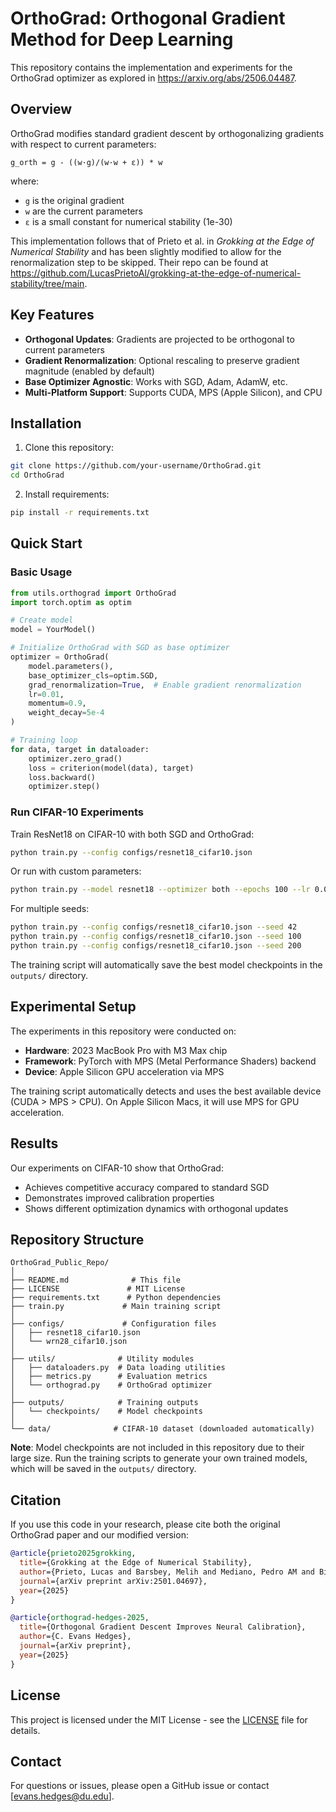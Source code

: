 # OrthoGrad: Orthogonal Gradient Method for Deep Learning

This repository contains the implementation and experiments for the OrthoGrad optimizer as explored in https://arxiv.org/abs/2506.04487. 

## Overview

OrthoGrad modifies standard gradient descent by orthogonalizing gradients with respect to current parameters:

```
g_orth = g - ((w·g)/(w·w + ε)) * w
```

where:
- `g` is the original gradient
- `w` are the current parameters 
- `ε` is a small constant for numerical stability (1e-30)

This implementation follows that of Prieto et al. in *Grokking at the Edge of Numerical Stability* and has been slightly modified to allow for the renormalization step to be skipped. Their repo can be found at https://github.com/LucasPrietoAl/grokking-at-the-edge-of-numerical-stability/tree/main. 


## Key Features

- **Orthogonal Updates**: Gradients are projected to be orthogonal to current parameters
- **Gradient Renormalization**: Optional rescaling to preserve gradient magnitude (enabled by default)
- **Base Optimizer Agnostic**: Works with SGD, Adam, AdamW, etc.
- **Multi-Platform Support**: Supports CUDA, MPS (Apple Silicon), and CPU

## Installation

1. Clone this repository:
```bash
git clone https://github.com/your-username/OrthoGrad.git
cd OrthoGrad
```

2. Install requirements:
```bash
pip install -r requirements.txt
```

## Quick Start

### Basic Usage

```python
from utils.orthograd import OrthoGrad
import torch.optim as optim

# Create model
model = YourModel()

# Initialize OrthoGrad with SGD as base optimizer
optimizer = OrthoGrad(
    model.parameters(),
    base_optimizer_cls=optim.SGD,
    grad_renormalization=True,  # Enable gradient renormalization
    lr=0.01,
    momentum=0.9,
    weight_decay=5e-4
)

# Training loop
for data, target in dataloader:
    optimizer.zero_grad()
    loss = criterion(model(data), target)
    loss.backward()
    optimizer.step()
```

### Run CIFAR-10 Experiments

Train ResNet18 on CIFAR-10 with both SGD and OrthoGrad:

```bash
python train.py --config configs/resnet18_cifar10.json
```

Or run with custom parameters:
```bash
python train.py --model resnet18 --optimizer both --epochs 100 --lr 0.01
```

For multiple seeds:
```bash
python train.py --config configs/resnet18_cifar10.json --seed 42
python train.py --config configs/resnet18_cifar10.json --seed 100
python train.py --config configs/resnet18_cifar10.json --seed 200
```

The training script will automatically save the best model checkpoints in the `outputs/` directory.

## Experimental Setup

The experiments in this repository were conducted on:
- **Hardware**: 2023 MacBook Pro with M3 Max chip
- **Framework**: PyTorch with MPS (Metal Performance Shaders) backend
- **Device**: Apple Silicon GPU acceleration via MPS

The training script automatically detects and uses the best available device (CUDA > MPS > CPU). On Apple Silicon Macs, it will use MPS for GPU acceleration.

## Results

Our experiments on CIFAR-10 show that OrthoGrad:
- Achieves competitive accuracy compared to standard SGD
- Demonstrates improved calibration properties
- Shows different optimization dynamics with orthogonal updates

## Repository Structure

```
OrthoGrad_Public_Repo/
│
├── README.md              # This file
├── LICENSE               # MIT License
├── requirements.txt      # Python dependencies
├── train.py             # Main training script
│
├── configs/             # Configuration files
│   ├── resnet18_cifar10.json
│   └── wrn28_cifar10.json
│
├── utils/              # Utility modules
│   ├── dataloaders.py  # Data loading utilities
│   ├── metrics.py      # Evaluation metrics
│   └── orthograd.py    # OrthoGrad optimizer
│
├── outputs/            # Training outputs
│   └── checkpoints/    # Model checkpoints
│
└── data/              # CIFAR-10 dataset (downloaded automatically)
```

**Note**: Model checkpoints are not included in this repository due to their large size. Run the training scripts to generate your own trained models, which will be saved in the `outputs/` directory.

## Citation

If you use this code in your research, please cite both the original OrthoGrad paper and our modified version:

```bibtex
@article{prieto2025grokking,
  title={Grokking at the Edge of Numerical Stability},
  author={Prieto, Lucas and Barsbey, Melih and Mediano, Pedro AM and Birdal, Tolga},
  journal={arXiv preprint arXiv:2501.04697},
  year={2025}
}

@article{orthograd-hedges-2025,
  title={Orthogonal Gradient Descent Improves Neural Calibration},
  author={C. Evans Hedges},
  journal={arXiv preprint},
  year={2025}
}
```

## License

This project is licensed under the MIT License - see the [LICENSE](LICENSE) file for details.

## Contact

For questions or issues, please open a GitHub issue or contact [evans.hedges@du.edu]. 
